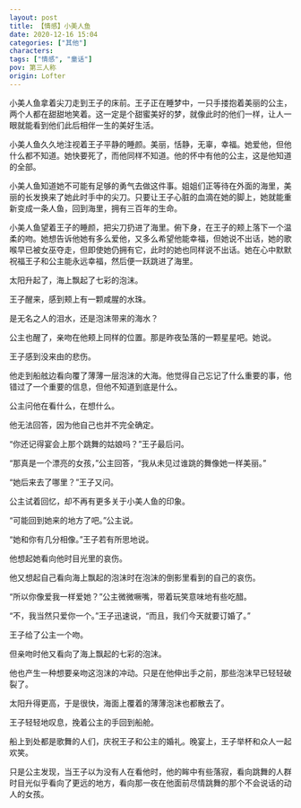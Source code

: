 ```yaml
---
layout: post
title: 【情感】小美人鱼
date: 2020-12-16 15:04
categories: ["其他"]
characters: 
tags: ["情感", "童话"]
pov: 第三人称
origin: Lofter
---
```


小美人鱼拿着尖刀走到王子的床前。王子正在睡梦中，一只手搂抱着美丽的公主，两个人都在甜甜地笑着。这一定是个甜蜜美好的梦，就像此时的他们一样，让人一眼就能看到他们此后相伴一生的美好生活。

小美人鱼久久地注视着王子平静的睡颜。美丽，恬静，无辜，幸福。她爱他，但他什么都不知道。她快要死了，而他同样不知道。他的怀中有他的公主，这是他知道的全部。

小美人鱼知道她不可能有足够的勇气去做这件事。姐姐们正等待在外面的海里，美丽的长发换来了她此时手中的尖刀。只要让王子心脏的血滴在她的脚上，她就能重新变成一条人鱼，回到海里，拥有三百年的生命。

小美人鱼望着王子的睡颜，把尖刀扔进了海里。俯下身，在王子的颊上落下一个温柔的吻。她想告诉他她有多么爱他，又多么希望他能幸福，但她说不出话，她的歌喉早已被女巫夺走，但即使她仍拥有它，此时的她也同样说不出话。她在心中默默祝福王子和公主能永远幸福，然后便一跃跳进了海里。

太阳升起了，海上飘起了七彩的泡沫。

王子醒来，感到颊上有一颗咸腥的水珠。

是无名之人的泪水，还是泡沫带来的海水？

公主也醒了，亲吻在他颊上同样的位置。那是昨夜坠落的一颗星星吧。她说。

王子感到没来由的悲伤。

他走到船舷边看向覆了薄薄一层泡沫的大海。他觉得自己忘记了什么重要的事，他错过了一个重要的信息，但他不知道到底是什么。

公主问他在看什么，在想什么。

他无法回答，因为他自己也并不完全确定。

“你还记得宴会上那个跳舞的姑娘吗？”王子最后问。

“那真是一个漂亮的女孩，”公主回答，“我从未见过谁跳的舞像她一样美丽。”

“她后来去了哪里？”王子又问。

公主试着回忆，却不再有更多关于小美人鱼的印象。

“可能回到她来的地方了吧。”公主说。

“她和你有几分相像。”王子若有所思地说。

他想起她看向他时目光里的哀伤。

他又想起自己看向海上飘起的泡沫时在泡沫的倒影里看到的自己的哀伤。

“所以你像爱我一样爱她？”公主微微噘嘴，带着玩笑意味地有些吃醋。

“不，我当然只爱你一个。”王子迅速说，“而且，我们今天就要订婚了。”

王子给了公主一个吻。

但亲吻时他又看向了海上飘起的七彩的泡沫。

他也产生一种想要亲吻这泡沫的冲动。只是在他伸出手之前，那些泡沫早已轻轻破裂了。

太阳升得更高，于是很快，海面上覆着的薄薄泡沫也都散去了。

王子轻轻地叹息，挽着公主的手回到船舱。

船上到处都是歌舞的人们，庆祝王子和公主的婚礼。晚宴上，王子举杯和众人一起欢笑。

只是公主发现，当王子以为没有人在看他时，他的眸中有些落寂，看向跳舞的人群时目光似乎看向了更远的地方，看向那一夜在他面前尽情跳舞的那个不会说话的动人的女孩。